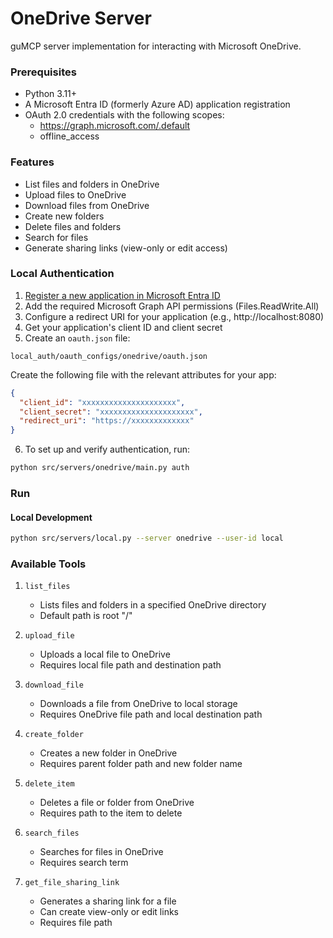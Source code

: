 # OneDrive Server

guMCP server implementation for interacting with Microsoft OneDrive.

### Prerequisites

- Python 3.11+
- A Microsoft Entra ID (formerly Azure AD) application registration
- OAuth 2.0 credentials with the following scopes:
  - https://graph.microsoft.com/.default
  - offline_access

### Features

- List files and folders in OneDrive
- Upload files to OneDrive
- Download files from OneDrive
- Create new folders
- Delete files and folders
- Search for files
- Generate sharing links (view-only or edit access)

### Local Authentication

1. [Register a new application in Microsoft Entra ID](https://learn.microsoft.com/en-us/entra/identity-platform/quickstart-register-app?tabs=certificate%2Cexpose-a-web-api)
2. Add the required Microsoft Graph API permissions (Files.ReadWrite.All)
3. Configure a redirect URI for your application (e.g., http://localhost:8080)
4. Get your application's client ID and client secret
5. Create an `oauth.json` file:

```
local_auth/oauth_configs/onedrive/oauth.json
```

Create the following file with the relevant attributes for your app:

```json
{
  "client_id": "xxxxxxxxxxxxxxxxxxxxx",
  "client_secret": "xxxxxxxxxxxxxxxxxxxxx",
  "redirect_uri": "https://xxxxxxxxxxxxx"
}
```

6. To set up and verify authentication, run:

```bash
python src/servers/onedrive/main.py auth
```

### Run

#### Local Development

```bash
python src/servers/local.py --server onedrive --user-id local
```

### Available Tools

1. `list_files`
   - Lists files and folders in a specified OneDrive directory
   - Default path is root "/"

2. `upload_file`
   - Uploads a local file to OneDrive
   - Requires local file path and destination path

3. `download_file`
   - Downloads a file from OneDrive to local storage
   - Requires OneDrive file path and local destination path

4. `create_folder`
   - Creates a new folder in OneDrive
   - Requires parent folder path and new folder name

5. `delete_item`
   - Deletes a file or folder from OneDrive
   - Requires path to the item to delete

6. `search_files`
   - Searches for files in OneDrive
   - Requires search term

7. `get_file_sharing_link`
   - Generates a sharing link for a file
   - Can create view-only or edit links
   - Requires file path
